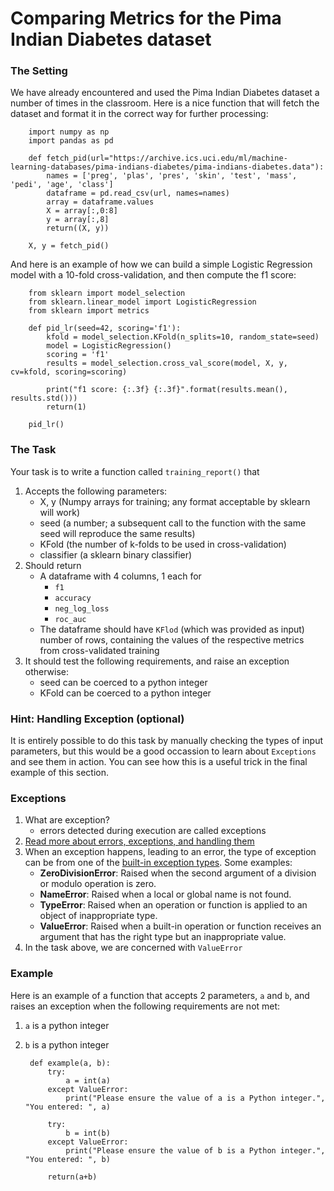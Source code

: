 # Comparing Metrics for the Pima Indian Diabetes dataset

### The Setting

We have already encountered and used the Pima Indian Diabetes dataset a number of times in the classroom. Here is a nice function that will fetch the dataset and format it in the correct way for further processing:

        import numpy as np
        import pandas as pd

        def fetch_pid(url="https://archive.ics.uci.edu/ml/machine-learning-databases/pima-indians-diabetes/pima-indians-diabetes.data"):
            names = ['preg', 'plas', 'pres', 'skin', 'test', 'mass', 'pedi', 'age', 'class']
            dataframe = pd.read_csv(url, names=names)
            array = dataframe.values
            X = array[:,0:8]
            y = array[:,8]
            return((X, y))

        X, y = fetch_pid()

And here is an example of how we can build a simple Logistic Regression model with a 10-fold cross-validation, and then compute the f1 score:

        from sklearn import model_selection
        from sklearn.linear_model import LogisticRegression
        from sklearn import metrics

        def pid_lr(seed=42, scoring='f1'):
            kfold = model_selection.KFold(n_splits=10, random_state=seed)
            model = LogisticRegression()
            scoring = 'f1'
            results = model_selection.cross_val_score(model, X, y, cv=kfold, scoring=scoring)

            print("f1 score: {:.3f} {:.3f}".format(results.mean(), results.std()))
            return(1)

        pid_lr()


### The Task

Your task is to write a function called `training_report()` that

1. Accepts the following parameters:
    - X, y (Numpy arrays for training; any format acceptable by sklearn will work)
    - seed (a number; a subsequent call to the function with the same seed will reproduce the same results)
    - KFold (the number of k-folds to be used in cross-validation)
    - classifier (a sklearn binary classifier)
2. Should return
    - A dataframe with 4 columns, 1 each for
        * `f1`
        * `accuracy`
        * `neg_log_loss`
        * `roc_auc`
    - The dataframe should have `KFlod` (which was provided as input) number of rows, containing the values of the respective metrics from cross-validated training
3. It should test the following requirements, and raise an exception otherwise:
    - seed can be coerced to a python integer
    - KFold can be coerced to a python integer


### Hint: Handling Exception (optional)

It is entirely possible to do this task by manually checking the types of input parameters, but this would be a good occassion to learn about `Exceptions` and see them in action. You can see how this is a useful trick in the final example of this section.

### Exceptions

1. What are exception?
    - errors detected during execution are called exceptions
2. [Read more about errors, exceptions, and handling them](https://docs.python.org/2/tutorial/errors.html)
3. When an exception happens, leading to an error, the type of exception can be from one of the [built-in exception types](https://docs.python.org/2/library/exceptions.html#bltin-exceptions). Some examples:
    - **ZeroDivisionError**: Raised when the second argument of a division or modulo operation is zero.
    - **NameError**: Raised when a local or global name is not found.
    - **TypeError**: Raised when an operation or function is applied to an object of inappropriate type.
    - **ValueError**: Raised when a built-in operation or function receives an argument that has the right type but an inappropriate value.
4. In the task above, we are concerned with `ValueError`

### Example

Here is an example of a function that accepts 2 parameters, `a` and `b`, and raises an exception when the following requirements are not met:

1. `a` is a python integer
2. `b` is a python integer


        def example(a, b):
            try:
                a = int(a)
            except ValueError:
                print("Please ensure the value of a is a Python integer.", "You entered: ", a)

            try:
                b = int(b)
            except ValueError:
                print("Please ensure the value of b is a Python integer.", "You entered: ", b)

            return(a+b)